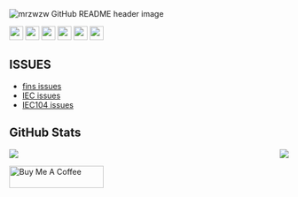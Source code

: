 
<img src="https://github.com/mrzwzw/mrzwzw/blob/main/header.png" alt="mrzwzw GitHub README header image">
<p><a href="https://blog.csdn.net/m0_63296929?spm=1000.2115.3001.5343"><img src="https://img.shields.io/badge/CSDN-%231DA1F2.svg?&style=for-the-badge&logo=twitter&logoColor=white" height=25></a> <a href="https://www.linkedin.com/in/mrzwzw"><img src="https://img.shields.io/badge/linkedin-%230077B5.svg?&style=for-the-badge&logo=linkedin&logoColor=white" height=25></a> <a href="https://www.instagram.com/mrzwzw/"><img src="https://img.shields.io/badge/instagram-%23E4405F.svg?&style=for-the-badge&logo=instagram&logoColor=white" height=25></a> <a href="https://www.youtube.com/@mrzwzw"><img src="https://img.shields.io/badge/youtube-%2312100E.svg?&style=for-the-badge&logo=youtube&logoColor=white" height=25></a> <a href="https://medium.com/@mrzwzwDev"><img src="https://img.shields.io/badge/medium-%2312100E.svg?&style=for-the-badge&logo=medium&logoColor=white" height=25></a> <a href="https://dev.to/mrzwzw"><img src="https://img.shields.io/badge/DEV.TO-%230A0A0A.svg?&style=for-the-badge&logo=dev-dot-to&logoColor=white" height=25></a></p>
<!-- <h2>Latest Blog Posts</h2> -->
<h2>ISSUES</h2>
  <ul>
  <li><a href=https://github.com/mrzwzw/fins/issues target="_blank" rel="noreferrer nofollow">fins issues</a></li><li><a href=https://mrzwzw/IEC/issues target="_blank" rel="noreferrer nofollow">IEC issues</a></li><li><a href=https://github.com/mrzwzw/IEC104/issues target="_blank" rel="noreferrer nofollow">IEC104 issues</a></li>
  </ul>
<!-- <p><a href="https://mrzwzw.de/blog">➡️ More blog posts</a></p> -->
<!-- <h2>Latest Newsletter Issues</h2> -->
  <!-- <ul> -->
    <!-- <li><a href=https://weekly-vue.newshttps://weekly-vue.news/issues/v2/125 target="_blank" rel="noreferrer nofollow">Weekly Vue News #162 - Share Beautiful Images of Your Vue & Nuxt Code Snippets</a></li><li><a href=https://weekly-vue.newshttps://weekly-vue.news/issues/v2/124 target="_blank" rel="noreferrer nofollow">Weekly Vue News #161 - Avoid Empty Class Attributes</a></li><li><a href=https://weekly-vue.newshttps://weekly-vue.news/issues/v2/123 target="_blank" rel="noreferrer nofollow">Weekly Vue News #160 - Reactive Configuration Within Your Nuxt App</a></li><li><a href=https://weekly-vue.newshttps://weekly-vue.news/issues/v2/122 target="_blank" rel="noreferrer nofollow">Weekly Vue News #159 - Validate Data in Your Nuxt Server Routes</a></li><li><a href=https://weekly-vue.newshttps://weekly-vue.news/issues/v2/121 target="_blank" rel="noreferrer nofollow">Weekly Vue News #158 - Simple Routing Without Using External Libraries</a></li> -->
  <!-- </ul> -->
<!-- <p><a href="https://weekly-vue.news/issues">➡️ More issues</a></p> -->
<h2>GitHub Stats</h2>
<p><img align="right" src="https://github-readme-stats.vercel.app/api?username=mrzwzw&show_icons=true&theme=tokyonight"/>
<img src="https://github-readme-stats.vercel.app/api/top-langs/?username=mrzwzw&show_icons=true&theme=tokyonight"></p>
  <a href="https://www.buymeacoffee.com/mrzwzw" target="_blank" rel="noreferrer nofollow">
      <img src="https://cdn.buymeacoffee.com/buttons/default-red.png" alt="Buy Me A Coffee" height="40" width="170" >
    </a>


 <!-- # Github Stats

![Top Langs](https://github-readme-stats.vercel.app/api/top-langs/?username=mrzwzw&show_icons=true&theme=tokyonight)![mrzwzw's GitHub stats](https://github-readme-stats.vercel.app/api?username=mrzwzw&&show_icons=true&theme=tokyonight)	

[![Readme Card](https://github-readme-stats.vercel.app/api/pin/?username=mrzwzw&repo=fins&theme=tokyonight)](https://github.com/mrzwzw/github-readme-stats)[![Readme Card](https://github-readme-stats.vercel.app/api/pin/?username=mrzwzw&repo=IEC&theme=tokyonight)](https://github.com/mrzwzw/github-readme-stats)

[![Readme Card](https://github-readme-stats.vercel.app/api/pin/?username=mrzwzw&repo=iec104&theme=tokyonight)](https://github.com/mrzwzw/github-readme-stats)
 -->






